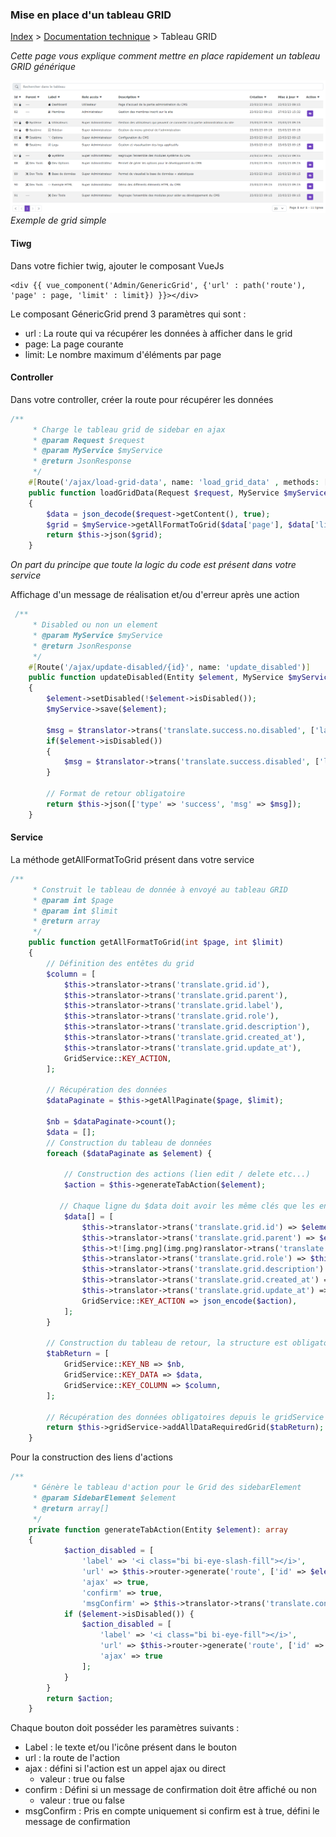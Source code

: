 ### Mise en place d'un tableau GRID

[Index](../../index.md) > [Documentation technique](index.md) > Tableau GRID

*Cette page vous explique comment mettre en place rapidement un tableau GRID générique*

![Exemple de grid](files/exemple_grid.png)
*Exemple de grid simple*

#### Tiwg
Dans votre fichier twig, ajouter le composant VueJs
```
<div {{ vue_component('Admin/GenericGrid', {'url' : path('route'), 'page' : page, 'limit' : limit}) }}></div>
```
Le composant GénericGrid prend 3 paramètres qui sont :
* url : La route qui va récupérer les données à afficher dans le grid
* page: La page courante
* limit: Le nombre maximum d'éléments par page

#### Controller

Dans votre controller, créer la route pour récupérer les données
``` php
/**
     * Charge le tableau grid de sidebar en ajax
     * @param Request $request
     * @param MyService $myService
     * @return JsonResponse
     */
    #[Route('/ajax/load-grid-data', name: 'load_grid_data' , methods: ['POST'])]
    public function loadGridData(Request $request, MyService $myService): JsonResponse
    {
        $data = json_decode($request->getContent(), true);
        $grid = $myService->getAllFormatToGrid($data['page'], $data['limit']);
        return $this->json($grid);
    }
```
*On part du principe que toute la logic du code est présent dans votre service*

Affichage d'un message de réalisation et/ou d'erreur après une action
``` php
 /**
     * Disabled ou non un element
     * @param MyService $myService
     * @return JsonResponse
     */
    #[Route('/ajax/update-disabled/{id}', name: 'update_disabled')]
    public function updateDisabled(Entity $element, MyService $myService, TranslatorInterface $translator): JsonResponse
    {
        $element->setDisabled(!$element->isDisabled());
        $myService->save($element);

        $msg = $translator->trans('translate.success.no.disabled', ['label' => '<i class="bi ' . $element->getIcon() . '"></i> ' . $translator->trans($element->getLabel())]);
        if($element->isDisabled())
        {
            $msg = $translator->trans('translate.success.disabled', ['label' => '<i class="bi ' . $element->getIcon() . '"></i> ' . $translator->trans($element->getLabel())]);
        }

        // Format de retour obligatoire
        return $this->json(['type' => 'success', 'msg' => $msg]);
    }

```

#### Service

La méthode getAllFormatToGrid présent dans votre service
``` php
/**
     * Construit le tableau de donnée à envoyé au tableau GRID
     * @param int $page
     * @param int $limit
     * @return array
     */
    public function getAllFormatToGrid(int $page, int $limit)
    {
        // Définition des entêtes du grid
        $column = [
            $this->translator->trans('translate.grid.id'),
            $this->translator->trans('translate.grid.parent'),
            $this->translator->trans('translate.grid.label'),
            $this->translator->trans('translate.grid.role'),
            $this->translator->trans('translate.grid.description'),
            $this->translator->trans('translate.grid.created_at'),
            $this->translator->trans('translate.grid.update_at'),
            GridService::KEY_ACTION,
        ];

        // Récupération des données
        $dataPaginate = $this->getAllPaginate($page, $limit);

        $nb = $dataPaginate->count();
        $data = [];
        // Construction du tableau de données
        foreach ($dataPaginate as $element) {
        
            // Construction des actions (lien edit / delete etc...)
            $action = $this->generateTabAction($element);
           
           // Chaque ligne du $data doit avoir les même clés que les entêtes pour que grid puisse correctement les afficher
            $data[] = [
                $this->translator->trans('translate.grid.id') => $element->getId(),
                $this->translator->trans('translate.grid.parent') => $element->getParent(),
                $this->t![img.png](img.png)ranslator->trans('translate.grid.label') => $this->translator->trans($element->getLabel(),
                $this->translator->trans('translate.grid.role') => $this->gridService->renderRole($element->getRole()),
                $this->translator->trans('translate.grid.description') => $this->translator->trans($element->getDescription()),
                $this->translator->trans('translate.grid.created_at') => $element->getCreatedAt()->format('d/m/y H:i'),
                $this->translator->trans('translate.grid.update_at') => $element->getUpdateAt()->format('d/m/y H:i'),
                GridService::KEY_ACTION => json_encode($action),
            ];
        }

        // Construction du tableau de retour, la structure est obligatoire
        $tabReturn = [
            GridService::KEY_NB => $nb,
            GridService::KEY_DATA => $data,
            GridService::KEY_COLUMN => $column,
        ];
        
        // Récupération des données obligatoires depuis le gridService
        return $this->gridService->addAllDataRequiredGrid($tabReturn);
    }
```
Pour la construction des liens d'actions
``` php
/**
     * Génère le tableau d'action pour le Grid des sidebarElement
     * @param SidebarElement $element
     * @return array[]
     */
    private function generateTabAction(Entity $element): array
    {
            $action_disabled = [
                'label' => '<i class="bi bi-eye-slash-fill"></i>',
                'url' => $this->router->generate('route', ['id' => $element->getId()]),
                'ajax' => true,
                'confirm' => true,
                'msgConfirm' => $this->translator->trans('translate.confirm.disabled.msg', ['{label}' => '<i class="bi ' . $element->getIcon() . '"></i> ' . $this->translator->trans($element->getLabel())])];
            if ($element->isDisabled()) {
                $action_disabled = [
                    'label' => '<i class="bi bi-eye-fill"></i>', 
                    'url' => $this->router->generate('route', ['id' => $element->getId()]), 
                    'ajax' => true
                ];
            }
        }
        return $action;
    }
```
Chaque bouton doit posséder les paramètres suivants :
* Label : le texte et/ou l'icône présent dans le bouton
* url : la route de l'action
* ajax : défini si l'action est un appel ajax ou direct
  * valeur : true ou false
* confirm : Défini si un message de confirmation doit être affiché ou non
  * valeur : true ou false
* msgConfirm : Pris en compte uniquement si confirm est à true, défini le message de confirmation
